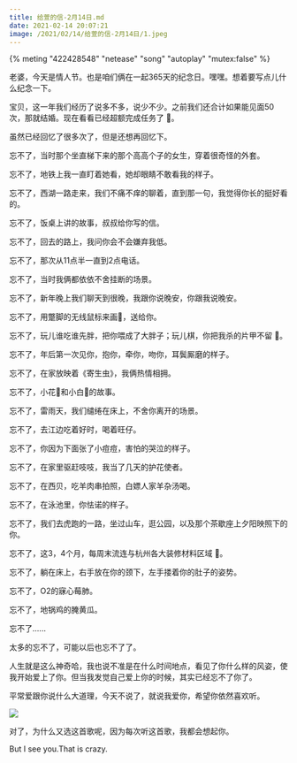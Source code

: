 ```yaml
---
title: 给萱的信-2月14日.md
date: 2021-02-14 20:07:21
image: /2021/02/14/给萱的信-2月14日/1.jpeg
---
```


{% meting "422428548" "netease" "song" "autoplay" "mutex:false" %}


老婆，今天是情人节。也是咱们俩在一起365天的纪念日。嘿嘿。想着要写点儿什么纪念一下。

宝贝，这一年我们经历了说多不多，说少不少。之前我们还合计如果能见面50次，那就结婚。现在看看已经超额完成任务了 🤣。

虽然已经回忆了很多次了，但是还想再回忆下。

忘不了，当时那个坐直梯下来的那个高高个子的女生，穿着很奇怪的外套。

忘不了，地铁上我一直盯着她看，她却眼睛不敢看我的样子。

忘不了，西湖一路走来，我们不痛不痒的聊着，直到那一句，我觉得你长的挺好看的。

忘不了，饭桌上讲的故事，叔叔给你写的信。

忘不了，回去的路上，我问你会不会嫌弃我低。

忘不了，那次从11点半一直到2点电话。

忘不了，当时我俩都依依不舍挂断的场景。

忘不了，新年晚上我们聊天到很晚，我跟你说晚安，你跟我说晚安。

忘不了，用蹩脚的无线鼠标来画🌻️，送给你。

忘不了，玩儿谁吃谁先胖，把你喂成了大胖子；玩儿棋，你把我杀的片甲不留 🤣。

忘不了，年后第一次见你，抱你，牵你，吻你，耳鬓厮磨的样子。

忘不了，在家放映着《寄生虫》，我俩热情相拥。

忘不了，小花🐇️和小白🐏️的故事。

忘不了，雷雨天，我们缱绻在床上，不舍你离开的场景。

忘不了，去江边吃着好时，喝着旺仔。

忘不了，你因为下面张了小痘痘，害怕的哭泣的样子。

忘不了，在家里驱赶吱吱，我当了几天的护花使者。

忘不了，在西贝，吃羊肉串拍照，白嫖人家羊杂汤喝。

忘不了，在泳池里，你怯诺的样子。

忘不了，我们去虎跑的一路，坐过山车，逛公园，以及那个茶歇座上夕阳映照下的你。

忘不了，这3，4个月，每周末流连与杭州各大装修材料区域 🤣。

忘不了，躺在床上，右手放在你的颈下，左手搂着你的肚子的姿势。

忘不了，O2的寐心莓肺。

忘不了，地锅鸡的腌黄瓜。

忘不了......

太多的忘不了，可能以后也忘不了了。

人生就是这么神奇哈，我也说不准是在什么时间地点，看见了你什么样的风姿，使我开始爱上了你。但当我发觉自己爱上你的时候，其实已经忘不了你了。

平常爱跟你说什么大道理，今天不说了，就说我爱你，希望你依然喜欢听。

![](3.jpg)


对了，为什么又选这首歌呢，因为每次听这首歌，我都会想起你。

But I see you.That is crazy.